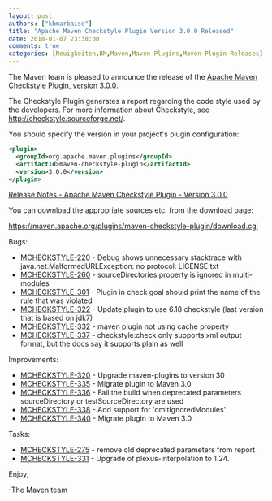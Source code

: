 ```yaml
---
layout: post
authors: ["khmarbaise"]
title: "Apache Maven Checkstyle Plugin Version 3.0.0 Released"
date: 2018-01-07 23:38:00
comments: true
categories: [Neuigkeiten,BM,Maven,Maven-Plugins,Maven-Plugin-Releases]
---
```

The Maven team is pleased to announce the release of the 
[Apache Maven Checkstyle Plugin, version 3.0.0](https://maven.apache.org/plugins/maven-checkstyle-plugin/).

The Checkstyle Plugin generates a report regarding the code style used by the
developers. For more information about Checkstyle, see
http://checkstyle.sourceforge.net/.

You should specify the version in your project's plugin configuration:

```xml
<plugin>
  <groupId>org.apache.maven.plugins</groupId>
  <artifactId>maven-checkstyle-plugin</artifactId>
  <version>3.0.0</version>
</plugin>
``` 

<!-- more -->

[Release Notes - Apache Maven Checkstyle Plugin - Version 3.0.0](https://issues.apache.org/jira/secure/ReleaseNote.jspa?projectId=12317223&version=12333072)

You can download the appropriate sources etc. from the download page:

https://maven.apache.org/plugins/maven-checkstyle-plugin/download.cgi

Bugs:

 * [MCHECKSTYLE-220](https://issues.apache.org/jira/browse/MCHECKSTYLE-220) - Debug shows unnecessary stacktrace with java.net.MalformedURLException: no protocol: LICENSE.txt
 * [MCHECKSTYLE-260](https://issues.apache.org/jira/browse/MCHECKSTYLE-260) - sourceDirectories property is ignored in multi-modules
 * [MCHECKSTYLE-301](https://issues.apache.org/jira/browse/MCHECKSTYLE-301) - Plugin in check goal should print the name of the rule that was violated
 * [MCHECKSTYLE-322](https://issues.apache.org/jira/browse/MCHECKSTYLE-322) - Update plugin to use 6.18 checkstyle (last version that is based on jdk7)
 * [MCHECKSTYLE-332](https://issues.apache.org/jira/browse/MCHECKSTYLE-332) - maven plugin not using cache property
 * [MCHECKSTYLE-337](https://issues.apache.org/jira/browse/MCHECKSTYLE-337) - checkstyle:check only supports xml output format, but the docs say it supports plain as well

Improvements:

 * [MCHECKSTYLE-320](https://issues.apache.org/jira/browse/MCHECKSTYLE-320) - Upgrade maven-plugins to version 30
 * [MCHECKSTYLE-335](https://issues.apache.org/jira/browse/MCHECKSTYLE-335) - Migrate plugin to Maven 3.0
 * [MCHECKSTYLE-336](https://issues.apache.org/jira/browse/MCHECKSTYLE-336) - Fail the build when deprecated parameters sourceDirectory or testSourceDirectory are used
 * [MCHECKSTYLE-338](https://issues.apache.org/jira/browse/MCHECKSTYLE-338) - Add support for 'omitIgnoredModules'
 * [MCHECKSTYLE-340](https://issues.apache.org/jira/browse/MCHECKSTYLE-340) - Migrate plugin to Maven 3.0

Tasks:

 * [MCHECKSTYLE-275](https://issues.apache.org/jira/browse/MCHECKSTYLE-275) - remove old deprecated parameters from report
 * [MCHECKSTYLE-331](https://issues.apache.org/jira/browse/MCHECKSTYLE-331) - Upgrade of plexus-interpolation to 1.24.

Enjoy,

-The Maven team

